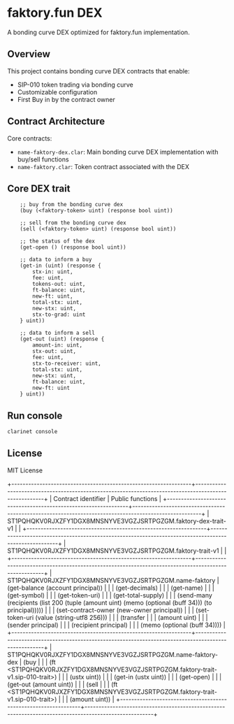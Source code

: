 # faktory.fun DEX

A bonding curve DEX optimized for faktory.fun implementation.

## Overview

This project contains bonding curve DEX contracts that enable:

- SIP-010 token trading via bonding curve
- Customizable configuration
- First Buy in by the contract owner

## Contract Architecture

Core contracts:

- `name-faktory-dex.clar`: Main bonding curve DEX implementation with buy/sell functions
- `name-faktory.clar`: Token contract associated with the DEX

## Core DEX trait

```clarity
    ;; buy from the bonding curve dex
    (buy (<faktory-token> uint) (response bool uint))

    ;; sell from the bonding curve dex
    (sell (<faktory-token> uint) (response bool uint))

    ;; the status of the dex
    (get-open () (response bool uint))

    ;; data to inform a buy
    (get-in (uint) (response {
        stx-in: uint,
        fee: uint,
        tokens-out: uint,
        ft-balance: uint,
        new-ft: uint,
        total-stx: uint,
        new-stx: uint,
        stx-to-grad: uint
    } uint))

    ;; data to inform a sell
    (get-out (uint) (response {
        amount-in: uint,
        stx-out: uint,
        fee: uint,
        stx-to-receiver: uint,
        total-stx: uint,
        new-stx: uint,
        ft-balance: uint,
        new-ft: uint
    } uint))
```

## Run console

```bash
clarinet console
```

## License

MIT License

+----------------------------------------------------------------+------------------------------------------------------------------------------------------------------+
| Contract identifier | Public functions |
+----------------------------------------------------------------+------------------------------------------------------------------------------------------------------+
| ST1PQHQKV0RJXZFY1DGX8MNSNYVE3VGZJSRTPGZGM.faktory-dex-trait-v1 | |
+----------------------------------------------------------------+------------------------------------------------------------------------------------------------------+
| ST1PQHQKV0RJXZFY1DGX8MNSNYVE3VGZJSRTPGZGM.faktory-trait-v1 | |
+----------------------------------------------------------------+------------------------------------------------------------------------------------------------------+
| ST1PQHQKV0RJXZFY1DGX8MNSNYVE3VGZJSRTPGZGM.name-faktory | (get-balance (account principal)) |
| | (get-decimals) |
| | (get-name) |
| | (get-symbol) |
| | (get-token-uri) |
| | (get-total-supply) |
| | (send-many (recipients (list 200 (tuple (amount uint) (memo (optional (buff 34))) (to principal))))) |
| | (set-contract-owner (new-owner principal)) |
| | (set-token-uri (value (string-utf8 256))) |
| | (transfer |
| | (amount uint) |
| | (sender principal) |
| | (recipient principal) |
| | (memo (optional (buff 34)))) |
+----------------------------------------------------------------+------------------------------------------------------------------------------------------------------+
| ST1PQHQKV0RJXZFY1DGX8MNSNYVE3VGZJSRTPGZGM.name-faktory-dex | (buy |
| | (ft <ST1PQHQKV0RJXZFY1DGX8MNSNYVE3VGZJSRTPGZGM.faktory-trait-v1.sip-010-trait>) |
| | (ustx uint)) |
| | (get-in (ustx uint)) |
| | (get-open) |
| | (get-out (amount uint)) |
| | (sell |
| | (ft <ST1PQHQKV0RJXZFY1DGX8MNSNYVE3VGZJSRTPGZGM.faktory-trait-v1.sip-010-trait>) |
| | (amount uint)) |
+----------------------------------------------------------------+------------------------------------------------------------------------------------------------------+
